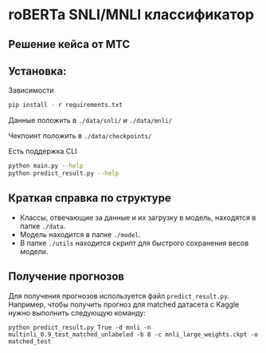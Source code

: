 # roBERTa SNLI/MNLI классификатор

## Решение кейса от МТС

## Установка:

Зависимости

```python
pip install - r requirements.txt
```

Данные положить в ``./data/snli/`` и ``./data/mnli/``

Чекпоинт положить в ``./data/checkpoints/``

Есть поддержка CLI

```bash
python main.py --help
python predict_result.py --help
```

## Краткая справка по структуре

- Классы, отвечающие за данные и их загрузку в модель, находятся в папке ``./data``.
- Модель находится в папке ``./model``.
- В папке ``./utils`` находится скрипт для быстрого сохранения весов модели.

## Получение прогнозов

Для получения прогнозов используется файл ``predict_result.py``. Например, чтобы получить прогноз для matched датасета с
Kaggle нужно выполнить следующую команду:

```
python predict_result.py True -d mnli -n multinli_0.9_test_matched_unlabeled -b 8 -c mnli_large_weights.ckpt -o matched_test
```
